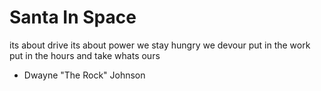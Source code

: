 # Santa In Space
its about drive its about power we stay hungry we devour put in the work put in the hours and take whats ours
- Dwayne "The Rock" Johnson
